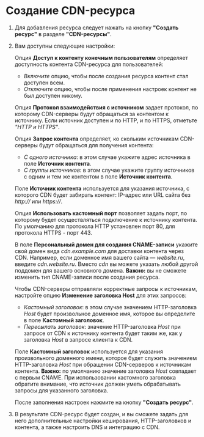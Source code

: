 # Создание CDN-ресурса

1. Для добавления ресурса следует нажать на кнопку **"Создать ресурс"** в разделе **"CDN-ресурсы"**.

2. Вам доступны следующие настройки:

   Опция **Доступ к контенту конечным пользователям** определяет доступность контента CDN-ресурса для пользователей:

   - _Включите_ опцию, чтобы после создания ресурса контент стал доступен всем.
   - _Отключите_ опцию, чтобы после применения настроек контент не был доступен никому.

   Опция **Протокол взаимодействия с источником** задает протокол, по которому CDN-серверы будут обращаться за контентом к источнику. Если источник доступен и по HTTP, и по HTTPS, отметьте _"HTTP и HTTPS"_.

   Опция **Запрос контента** определяет, ко скольким источникам CDN-серверы будут обращаться для получения контента:

   - _С одного источника_: в этом случае укажите адрес источника в поле **Источник контента**.
   - _С группы источников_: в этом случае укажите группу источников с одним и тем же контентом в поле **Источник контента**.

   Поле **Источник контента** используется для указания источника, с которого CDN будет забирать контент: IP-адрес или URL сайта без _http://_ или _https://_.

   Опция **Использовать кастомный порт** позволяет задать порт, по которому будет осуществляться подключение к источнику контента. По умолчанию для протокола HTTP установлен порт 80, для протокола HTTPS - порт 443.

   В поле **Персональный домен для создания CNAME-записи** укажите свой домен вида _cdn.example.com_ для доставки контента через CDN. Например, если доменное имя вашего сайта — _website.ru_, введите _cdn.website.ru_. Вместо _cdn_ вы можете указать любой другой поддомен для вашего основного домена. **Важно:** вы не сможете изменить тип CNAME-записи после создания ресурса.

   Чтобы CDN-серверы отправляли корректные запросы к источникам, настройте опцию **Изменение заголовка Host** для этих запросов:

   - _Кастомный заголовок_: в этом случае значением HTTP-заголовка _Host_ будет произвольное доменное имя, которое вы определите в поле **Кастомный заголовок**.
   - _Пересылать заголовок_: значение HTTP-заголовка _Host_ при запросе от CDN к источнику контента будет таким же, как у заголовка _Host_ в запросе клиента к CDN.

   Поле **Кастомный заголовок** используется для указания произвольного доменного имени, которое будет служить значением HTTP-заголовка _Host_ при обращении CDN-серверов к источникам контента. **Важно:** по умолчанию значение заголовка _Host_ совпадает с первым CNAME. При использовании кастомного заголовка обратите внимание, что источник должен уметь обрабатывать запросы для указанного заголовка.

   После заполнения настроек нажмите на кнопку **"Создать ресурс"**.

3. В результате CDN-ресурс будет создан, и вы сможете задать для него дополнительные настройки кеширования, HTTP-заголовков и контента, а также настроить DNS и интеграцию с CDN.
